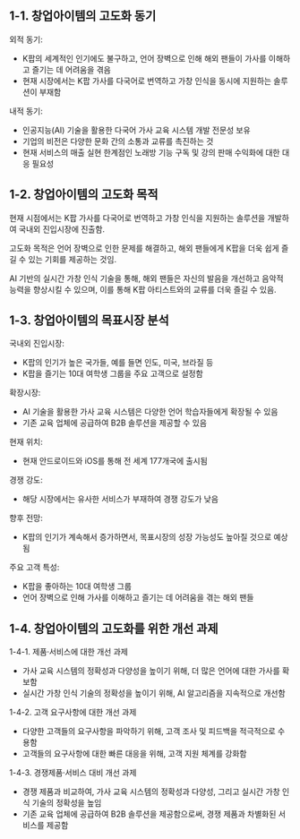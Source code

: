 1-1. 창업아이템의 고도화 동기
-----------

외적 동기:

* K팝의 세계적인 인기에도 불구하고, 언어 장벽으로 인해 해외 팬들이 가사를 이해하고 즐기는 데 어려움을 겪음
* 현재 시장에서는 K팝 가사를 다국어로 번역하고 가창 인식을 동시에 지원하는 솔루션이 부재함

내적 동기:

* 인공지능(AI) 기술을 활용한 다국어 가사 교육 시스템 개발 전문성 보유
* 기업의 비전은 다양한 문화 간의 소통과 교류를 촉진하는 것
* 현재 서비스의 매출 실현 한계점인 노래방 기능 구독 및 강의 판매 수익화에 대한 대응 필요성

1-2. 창업아이템의 고도화 목적
-----------------------------

현재 시점에서는 K팝 가사를 다국어로 번역하고 가창 인식을 지원하는 솔루션을 개발하여 국내외 진입시장에 진출함.

고도화 목적은 언어 장벽으로 인한 문제를 해결하고, 해외 팬들에게 K팝을 더욱 쉽게 즐길 수 있는 기회를 제공하는 것임.

AI 기반의 실시간 가창 인식 기술을 통해, 해외 팬들은 자신의 발음을 개선하고 음악적 능력을 향상시킬 수 있으며, 이를 통해 K팝 아티스트와의 교류를 더욱 즐길 수 있음.

1-3. 창업아이템의 목표시장 분석
------------------------------

국내외 진입시장:

* K팝의 인기가 높은 국가들, 예를 들면 인도, 미국, 브라질 등
* K팝을 즐기는 10대 여학생 그룹을 주요 고객으로 설정함

확장시장:

* AI 기술을 활용한 가사 교육 시스템은 다양한 언어 학습자들에게 확장될 수 있음
* 기존 교육 업체에 공급하여 B2B 솔루션을 제공할 수 있음

현재 위치:

* 현재 안드로이드와 iOS를 통해 전 세계 177개국에 출시됨

경쟁 강도:

* 해당 시장에서는 유사한 서비스가 부재하여 경쟁 강도가 낮음

향후 전망:

* K팝의 인기가 계속해서 증가하면서, 목표시장의 성장 가능성도 높아질 것으로 예상됨

주요 고객 특성:

* K팝을 좋아하는 10대 여학생 그룹
* 언어 장벽으로 인해 가사를 이해하고 즐기는 데 어려움을 겪는 해외 팬들

1-4. 창업아이템의 고도화를 위한 개선 과제
-----------------------------------------

1-4-1. 제품·서비스에 대한 개선 과제

* 가사 교육 시스템의 정확성과 다양성을 높이기 위해, 더 많은 언어에 대한 가사를 확보함
* 실시간 가창 인식 기술의 정확성을 높이기 위해, AI 알고리즘을 지속적으로 개선함

1-4-2. 고객 요구사항에 대한 개선 과제

* 다양한 고객들의 요구사항을 파악하기 위해, 고객 조사 및 피드백을 적극적으로 수용함
* 고객들의 요구사항에 대한 빠른 대응을 위해, 고객 지원 체계를 강화함

1-4-3. 경쟁제품·서비스 대비 개선 과제

* 경쟁 제품과 비교하여, 가사 교육 시스템의 정확성과 다양성, 그리고 실시간 가창 인식 기술의 정확성을 높임
* 기존 교육 업체에 공급하여 B2B 솔루션을 제공함으로써, 경쟁 제품과 차별화된 서비스를 제공함